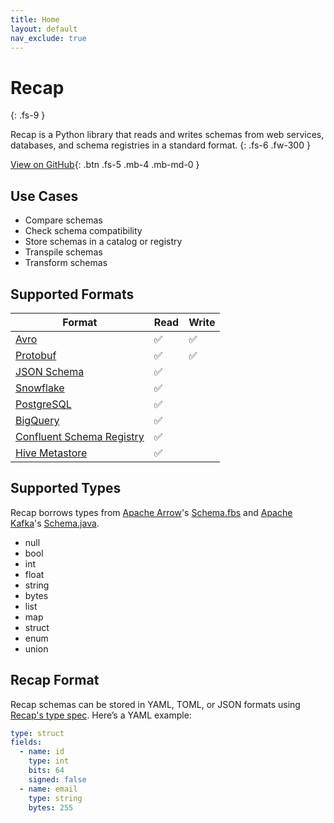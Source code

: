 ```yaml
---
title: Home
layout: default
nav_exclude: true
---
```


# Recap
{: .fs-9 }

Recap is a Python library that reads and writes schemas from web services, databases, and schema registries in a standard format.
{: .fs-6 .fw-300 }

[View on GitHub](https://github.com/recap-build/recap){: .btn .fs-5 .mb-4 .mb-md-0 }

## Use Cases

* Compare schemas
* Check schema compatibility
* Store schemas in a catalog or registry
* Transpile schemas
* Transform schemas

## Supported Formats

| Format      | Read | Write |
| ----------- | ----------- | ----------- |
| [Avro](https://avro.apache.org) | ✅ | ✅ |
| [Protobuf](https://protobuf.dev) | ✅ | ✅ |
| [JSON Schema](https://json-schema.org) | ✅ |  |
| [Snowflake](https://www.snowflake.com) | ✅ |  |
| [PostgreSQL](https://www.postgresql.org) | ✅ |  |
| [BigQuery](https://cloud.google.com/bigquery) | ✅ |  |
| [Confluent Schema Registry](https://github.com/confluentinc/schema-registry) | ✅ |  |
| [Hive Metastore](https://cwiki.apache.org/confluence/display/hive/design#Design-Metastore) | ✅ |  |

## Supported Types

Recap borrows types from [Apache Arrow](https://arrow.apache.org/)'s [Schema.fbs](https://github.com/apache/arrow/blob/main/format/Schema.fbs) and [Apache Kafka](https://kafka.apache.org/)'s [Schema.java](https://github.com/apache/kafka/blob/trunk/connect/api/src/main/java/org/apache/kafka/connect/data/Schema.java).

* null
* bool
* int
* float
* string
* bytes
* list
* map
* struct
* enum
* union

## Recap Format

Recap schemas can be stored in YAML, TOML, or JSON formats using [Recap's type spec](/spec). Here’s a YAML example:

```yaml
type: struct
fields:
  - name: id
    type: int
    bits: 64
    signed: false
  - name: email
    type: string
    bytes: 255
```
